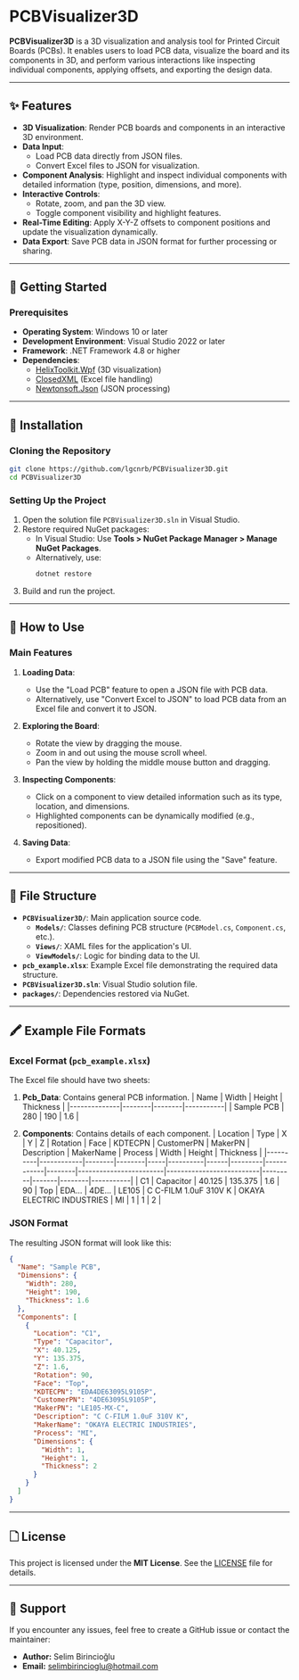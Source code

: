 # PCBVisualizer3D

**PCBVisualizer3D** is a 3D visualization and analysis tool for Printed Circuit Boards (PCBs). It enables users to load PCB data, visualize the board and its components in 3D, and perform various interactions like inspecting individual components, applying offsets, and exporting the design data.

---

## ✨ Features

- **3D Visualization**: Render PCB boards and components in an interactive 3D environment.
- **Data Input**:
  - Load PCB data directly from JSON files.
  - Convert Excel files to JSON for visualization.
- **Component Analysis**: Highlight and inspect individual components with detailed information (type, position, dimensions, and more).
- **Interactive Controls**:
  - Rotate, zoom, and pan the 3D view.
  - Toggle component visibility and highlight features.
- **Real-Time Editing**: Apply X-Y-Z offsets to component positions and update the visualization dynamically.
- **Data Export**: Save PCB data in JSON format for further processing or sharing.

---

## 🔧 Getting Started

### Prerequisites

- **Operating System**: Windows 10 or later
- **Development Environment**: Visual Studio 2022 or later
- **Framework**: .NET Framework 4.8 or higher
- **Dependencies**:
  - [HelixToolkit.Wpf](https://github.com/helix-toolkit/helix-toolkit) (3D visualization)
  - [ClosedXML](https://github.com/ClosedXML/ClosedXML) (Excel file handling)
  - [Newtonsoft.Json](https://www.newtonsoft.com/json) (JSON processing)

---

## 🚀 Installation

### Cloning the Repository

```bash
git clone https://github.com/lgcnrb/PCBVisualizer3D.git
cd PCBVisualizer3D
```

### Setting Up the Project

1. Open the solution file `PCBVisualizer3D.sln` in Visual Studio.
2. Restore required NuGet packages:
   - In Visual Studio: Use **Tools > NuGet Package Manager > Manage NuGet Packages**.
   - Alternatively, use:
     ```bash
     dotnet restore
     ```
3. Build and run the project.

---

## 🐝 How to Use

### Main Features

1. **Loading Data**:
   - Use the "Load PCB" feature to open a JSON file with PCB data.
   - Alternatively, use "Convert Excel to JSON" to load PCB data from an Excel file and convert it to JSON.

2. **Exploring the Board**:
   - Rotate the view by dragging the mouse.
   - Zoom in and out using the mouse scroll wheel.
   - Pan the view by holding the middle mouse button and dragging.

3. **Inspecting Components**:
   - Click on a component to view detailed information such as its type, location, and dimensions.
   - Highlighted components can be dynamically modified (e.g., repositioned).

4. **Saving Data**:
   - Export modified PCB data to a JSON file using the "Save" feature.

---

## 📂 File Structure

- **`PCBVisualizer3D/`**: Main application source code.
  - **`Models/`**: Classes defining PCB structure (`PCBModel.cs`, `Component.cs`, etc.).
  - **`Views/`**: XAML files for the application's UI.
  - **`ViewModels/`**: Logic for binding data to the UI.
- **`pcb_example.xlsx`**: Example Excel file demonstrating the required data structure.
- **`PCBVisualizer3D.sln`**: Visual Studio solution file.
- **`packages/`**: Dependencies restored via NuGet.

---

## 🖍 Example File Formats

### Excel Format (`pcb_example.xlsx`)

The Excel file should have two sheets:
1. **Pcb_Data**: Contains general PCB information.
   | Name         | Width  | Height | Thickness |
   |--------------|--------|--------|-----------|
   | Sample PCB   | 280    | 190    | 1.6       |

2. **Components**: Contains details of each component.
   | Location | Type       | X      | Y      | Z   | Rotation | Face | KDTECPN | CustomerPN | MakerPN | Description            | MakerName                | Process | Width | Height | Thickness |
   |----------|------------|--------|--------|-----|----------|------|---------|------------|--------|------------------------|--------------------------|---------|-------|--------|-----------|
   | C1       | Capacitor  | 40.125 | 135.375 | 1.6 | 90       | Top  | EDA...  | 4DE...     | LE105  | C C-FILM 1.0uF 310V K | OKAYA ELECTRIC INDUSTRIES | MI      | 1     | 1      | 2         |

### JSON Format

The resulting JSON format will look like this:
```json
{
  "Name": "Sample PCB",
  "Dimensions": {
    "Width": 280,
    "Height": 190,
    "Thickness": 1.6
  },
  "Components": [
    {
      "Location": "C1",
      "Type": "Capacitor",
      "X": 40.125,
      "Y": 135.375,
      "Z": 1.6,
      "Rotation": 90,
      "Face": "Top",
      "KDTECPN": "EDA4DE63095L9105P",
      "CustomerPN": "4DE63095L9105P",
      "MakerPN": "LE105-MX-C",
      "Description": "C C-FILM 1.0uF 310V K",
      "MakerName": "OKAYA ELECTRIC INDUSTRIES",
      "Process": "MI",
      "Dimensions": {
        "Width": 1,
        "Height": 1,
        "Thickness": 2
      }
    }
  ]
}
```

---

## 🗋 License

This project is licensed under the **MIT License**. See the [LICENSE](LICENSE) file for details.

---

## 🙋 Support

If you encounter any issues, feel free to create a GitHub issue or contact the maintainer:

- **Author:** Selim Birincioğlu  
- **Email:** selimbirincioglu@hotmail.com
